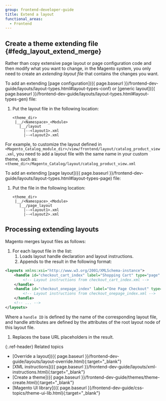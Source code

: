 ```yaml
---
group: frontend-developer-guide
title: Extend a layout
functional_areas:
  - Frontend
---
```


## Create a theme extending file {#fedg_layout_extend_merge}

Rather than copy extensive page layout or page configuration code and then modify what you want to change, in the Magento system, you only need to create an *extending layout file* that contains the changes you want.

To add an extending [page configuration]({{ page.baseurl }}/frontend-dev-guide/layouts/layout-types.html#layout-types-conf) or [generic layout]({{ page.baseurl }}/frontend-dev-guide/layouts/layout-types.html#layout-types-gen) file:

1. Put the layout file in the following location:
    ```tree
    <theme_dir>
     |__/<Namespace>_<Module>
       |__/layout
         |--<layout1>.xml
         |--<layout2>.xml
    ```

For example, to customize the layout defined in `<Magento_Catalog_module_dir>/view/frontend/layout/catalog_product_view.xml`, you need to add a layout file with the same name in your custom theme, such as: `<theme_dir>/Magento_Catalog/layout/catalog_product_view.xml`

To add an extending [page layout]({{ page.baseurl }}/frontend-dev-guide/layouts/layout-types.html#layout-types-page) file:

1. Put the file in the following location:
    ```tree
    <theme_dir>
     |__/<Namespace>_<Module>
       |__/page_layout
         |--<layout1>.xml
         |--<layout2>.xml
    ```

## Processing extending layouts

Magento merges layout files as follows:

1. For each layout file in the list:
   1. Loads layout handle declaration and layout instructions.
   1. Appends to the result in the following format:

```xml
<layouts xmlns:xsi="http://www.w3.org/2001/XMLSchema-instance">
    <handle id="checkout_cart_index" label="Shopping Cart" type="page" parent="default">
        <!-- Layout instructions from checkout_cart_index.xml -->
    </handle>
    <handle id="checkout_onepage_index" label="One Page Checkout" type="page" parent="default">
        <!-- Layout instructions from checkout_onepage_index.xml -->
    </handle>
    <!-- ... -->
</layouts>
```

Where a `handle ID` is defined by the name of the corresponding layout file, and handle attributes are defined by the attributes of the root layout node of this layout file.

1. Replaces the base URL placeholders in the result.

{:.ref-header}
Related topics

* [Override a layout]({{ page.baseurl }}/frontend-dev-guide/layouts/layout-override.html){:target="_blank"}
* [XML instructions]({{ page.baseurl }}/frontend-dev-guide/layouts/xml-instructions.html){:target="_blank"}
* [Create a theme]({{ page.baseurl }}/frontend-dev-guide/themes/theme-create.html){:target="_blank"}
* [Magento UI library]({{ page.baseurl }}/frontend-dev-guide/css-topics/theme-ui-lib.html){:target="_blank"}
